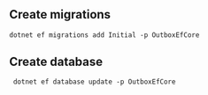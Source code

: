#

## Create migrations

```shell
dotnet ef migrations add Initial -p OutboxEfCore
```

## Create database

```shell
 dotnet ef database update -p OutboxEfCore
```
